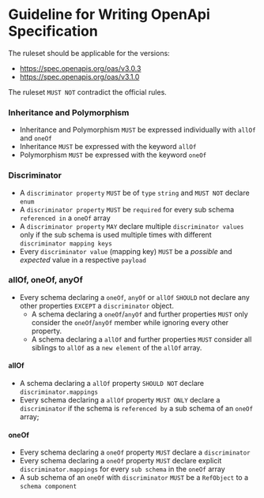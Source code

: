# Guideline for Writing OpenApi Specification
The ruleset should be applicable for the versions:
- https://spec.openapis.org/oas/v3.0.3 
- https://spec.openapis.org/oas/v3.1.0

The ruleset `MUST NOT` contradict the official rules.

### Inheritance and Polymorphism
* Inheritance and Polymorphism `MUST` be expressed individually with  `allOf` and `oneOf`
* Inheritance `MUST` be expressed with the keyword `allOf`
* Polymorphism `MUST` be expressed with the keyword `oneOf`

### Discriminator
* A `discriminator property` `MUST` be of `type` `string` and `MUST NOT` declare `enum`
* A `discriminator property` `MUST` be `required` for every sub schema `referenced in` a `oneOf` array
* A `discriminator property` `MAY` declare multiple `discriminator values` only if the sub schema is used multiple times with different `discriminator mapping keys`
* Every `discriminator value` (mapping key) `MUST` be a _possible_ and _expected_ value in a respective `payload`

### allOf, oneOf, anyOf
* Every schema declaring a `oneOf`, `anyOf` or `allOf` `SHOULD` not declare any other properties `EXCEPT` a `discriminator` object.
  * A schema declaring a `oneOf`/`anyOf` and further properties `MUST` only consider the `oneOf`/`anyOf` member while ignoring every other property.
  *  A schema declaring a `allOf` and further properties `MUST` consider all siblings to `allOf` as a `new element` of the `allOf` array.

#### allOf
* A schema declaring a `allOf` property `SHOULD NOT` declare `discriminator.mappings`
* Every schema declaring a `allOf` property `MUST ONLY` declare a `discriminator` if the schema is `referenced by` a sub schema of an `oneOf` array; 

#### oneOf
* Every schema declaring a `oneOf`  property `MUST` declare a `discriminator`
* Every schema declaring a `oneOf` property `MUST` declare explicit `discriminator.mappings` for every `sub schema` in the `oneOf` array
* A sub schema of an `oneOf` with `discriminator` `MUST` be a `RefObject` to a `schema component`

